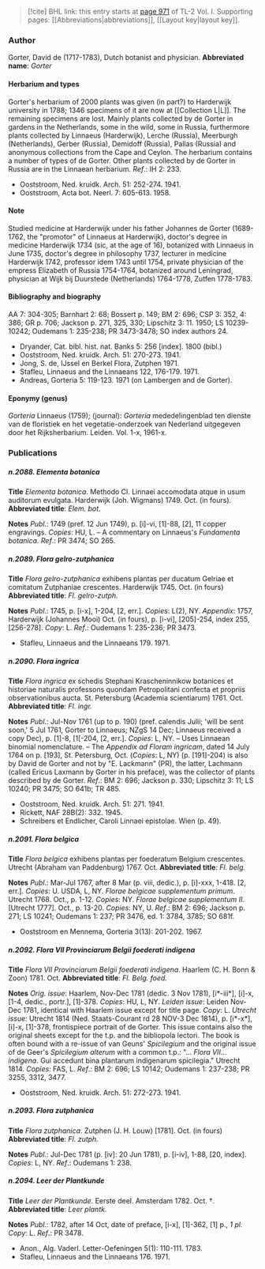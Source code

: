 > [!cite] BHL link: this entry starts at [page 971](https://www.biodiversitylibrary.org/page/33121102) of TL-2 Vol. I.
> Supporting pages: [[Abbreviations|abbreviations]], [[Layout key|layout key]].

### Author

Gorter, David de (1717-1783), Dutch botanist and physician. 
**Abbreviated name**: *Gorter*

#### Herbarium and types

Gorter's herbarium of 2000 plants was given (in part?) to Harderwijk university in 1788; 1346 specimens of it are now at [[Collection L|L]]. The remaining specimens are lost. Mainly plants collected by de Gorter in gardens in the Netherlands, some in the wild, some in Russia, furthermore plants collected by Linnaeus (Harderwijk), Lerche (Russia), Meerburgh (Netherlands), Gerber (Russia), Demidoff (Russia), Pallas (Russia) and anonymous collections from the Cape and Ceylon. The herbarium contains a number of types of de Gorter. Other plants collected by de Gorter in Russia are in the Linnaean herbarium.
*Ref*.: IH 2: 233.
- Ooststroom, Ned. kruidk. Arch. 51: 252-274. 1941.
- Ooststroom, Acta bot. Neerl. 7: 605-613. 1958.

#### Note

Studied medicine at Harderwijk under his father Johannes de Gorter (1689-1762, the "promotor" of Linnaeus at Harderwijk), doctor's degree in medicine Harderwijk 1734 (sic, at the age of 16), botanized with Linnaeus in June 1735, doctor's degree in philosophy 1737, lecturer in medicine Harderwijk 1742, professor idem 1743 until 1754, private physician of the empress Elizabeth of Russia 1754-1764, botanized around Leningrad, physician at Wijk bij Duurstede (Netherlands) 1764-1778, Zutfen 1778-1783.

#### Bibliography and biography

AA 7: 304-305; Barnhart 2: 68; Bossert p. 149; BM 2: 696; CSP 3: 352, 4: 386; GR p. 706; Jackson p. 271, 325, 330; Lipschitz 3: 11. 1950; LS 10239-10242; Oudemans 1: 235-238; PR 3473-3478; SO index authors 24.
- Dryander, Cat. bibl. hist. nat. Banks 5: 256 \[index\]. 1800 (bibl.)
- Ooststroom, Ned. kruidk. Arch. 51: 270-273. 1941.
- Jong, S. de, IJssel en Berkel Flora, Zutphen 1971.
- Stafleu, Linnaeus and the Linnaeans 122, 176-179. 1971.
- Andreas, Gorteria 5: 119-123. 1971 (on Lambergen and de Gorter).

#### Eponymy (genus)

*Gorteria* Linnaeus (1759); (journal): *Gorteria* mededelingenblad ten dienste van de floristiek en het vegetatie-onderzoek van Nederland uitgegeven door het Rijksherbarium. Leiden. Vol. 1-x, 1961-x.

### Publications

##### n.2088. Elementa botanica

**Title**
*Elementa botanica*. Methodo Cl. Linnaei accomodata atque in usum auditorum evulgata. Harderwijk (Joh. Wigmans) 1749. Oct. (in fours).
**Abbreviated title**: *Elem. bot.*

**Notes**
*Publ*.: 1749 (pref. 12 Jun 1749), p. \[i\]-vi, \[1\]-88, \[2\], 11 copper engravings. *Copies*: HU, L. – A commentary on Linnaeus's *Fundamenta botanica.
Ref*.: PR 3474; SO 265.

##### n.2089. Flora gelro-zutphanica

**Title**
*Flora gelro-zutphanica* exhibens plantas per ducatum Gelriae et comitatum Zutphaniae crescentes. Harderwijk 1745. Oct. (in fours)
**Abbreviated title**: *Fl. gelro-zutph.*

**Notes**
*Publ*.: 1745, p. \[i-x\], 1-204, \[2, err.\]. *Copies*: L(2), NY.
*Appendix*: 1757, Harderwijk (Johannes Mooi) Oct. (in fours), p. \[i-vi\], \[205\]-254, index 255, \[256-278\]. *Copy*: L.
*Ref*.: Oudemans 1: 235-236; PR 3473.
- Stafleu, Linnaeus and the Linnaeans 179. 1971.

##### n.2090. Flora ingrica

**Title**
*Flora ingrica* ex schedis Stephani Krascheninnikow botanices et historiae naturalis professons quondam Petropolitani confecta et propriis observationibus aucta. St. Petersburg (Academia scientiarum) 1761. Oct.
**Abbreviated title**: *Fl. ingr.*

**Notes**
*Publ*.: Jul-Nov 1761 (up to p. 190) (pref. calendis Julii; 'will be sent soon,' 5 Jul 1761, Gorter to Linnaeus; NZgS 14 Dec; Linnaeus received a copy Dec), p. \[1\]-8, \[1\[-204, \[2, err.\]. *Copies*: L, NY. – Uses Linnaean binomial nomenclature. – The *Appendix ad Floram ingricam*, dated 14 July 1764 on p. \[193\], St. Petersburg, Oct. (*Copies*: L, NY) (p. \[191\]-204) is also by David de Gorter and not by "E. Lackmann" (PR), the latter, Lachmann (called Ericus Laxmann by Gorter in his preface), was the collector of plants described by de Gorter.
*Ref*.: BM 2: 696; Jackson p. 330; Lipschitz 3: 11; LS 10240; PR 3475; SO 641b; TR 485.
- Ooststroom, Ned. kruidk. Arch. 51: 271. 1941.
- Rickett, NAF 28B(2): 332. 1945.
- Schreibers et Endlicher, Caroli Linnaei epistolae. Wien (p. 49).

##### n.2091. Flora belgica

**Title**
*Flora belgica* exhibens plantas per foederatum Belgium crescentes. Utrecht (Abraham van Paddenburg) 1767. Oct.
**Abbreviated title**: *Fl. belg.*

**Notes**
*Publ*.: Mar-Jul 1767, after 8 Mar (p. viii, dedic.), p. \[i\]-xxx, 1-418. \[2, err.\]. *Copies*: U. USDA, L, NY.
*Florae belgicae supplementum primum*. Utrecht 1768. Oct., p. 1-12. *Copies*: NY.
*Florae belgicae supplementum II*. \[Utrecht 1777\]. Oct., p. 13-20. *Copies*: NY, U.
*Ref*.: BM 2: 696; Jackson p. 271; LS 10241; Oudemans 1: 237; PR 3476, ed. 1: 3784, 3785; SO 681f.
- Ooststroom en Mennema, Gorteria 3(13): 201-202. 1967.

##### n.2092. Flora VII Provinciarum Belgii foederati indigena

**Title**
*Flora VII Provinciarum Belgii foederati indigena*. Haarlem (C. H. Bonn & Zoon) 1781. Oct.
**Abbreviated title**: *Fl. Belg. foed.*

**Notes**
*Orig. issue*: Haarlem, Nov-Dec 1781 (dedic. 3 Nov 1781), \[i\*-iii\*\], \[i\]-x, \[1-4, dedic., portr.\], \[1\]-378. *Copies*: HU, L, NY.
*Leiden issue*: Leiden Nov-Dec 1781, identical with Haarlem issue except for title page.
*Copy*: L.
*Utrecht issue*: Utrecht 1814 (Ned. Staats-Courant rd 28 NOV-3 Dec 1814), p. \[i\*-x\*\], \[i\]-x, \[1\]-378, frontispiece portrait of de Gorter. This issue contains also the original sheets except for the t.p. and the bibliopola lectori. The book is often bound with a re-issue of van Geuns' *Spicilegium* and the original issue of de Geer's *Spicilegium alterum* with a common t.p.: "... *Flora VII*... *indigena*. Gui accedunt bina plantarum indigenarum spicilegia." Utrecht 1814. *Copies*: FAS, L.
*Ref*.: BM 2: 696; LS 10142; Oudemans 1: 237-238; PR 3255, 3312, 3477.
- Ooststroom, Ned. kruidk. Arch. 51: 272-273. 1941.

##### n.2093. Flora zutphanica

**Title**
*Flora zutphanica*. Zutphen (J. H. Louw) \[1781\]. Oct. (in fours)
**Abbreviated title**: *Fl. zutph.*

**Notes**
*Publ*.: Jul-Dec 1781 (p. \[iv\]: 20 Jun 1781), p. \[i-iv\], 1-88, \[20, index\]. *Copies*: L, NY.
*Ref*.: Oudemans 1: 238.

##### n.2094. Leer der Plantkunde

**Title**
*Leer der Plantkunde*. Eerste deel. Amsterdam 1782. Oct. †.
**Abbreviated title**: *Leer plantk.*

**Notes**
*Publ*.: 1782, after 14 Oct, date of preface, \[i-x\], \[1\]-362, \[1\] p., *1 pl. Copy*: L.
*Ref*.: PR 3478.
- Anon., Alg. Vaderl. Letter-Oefeningen 5(1): 110-111. 1783.
- Stafleu, Linnaeus and the Linnaeans 176. 1971.

